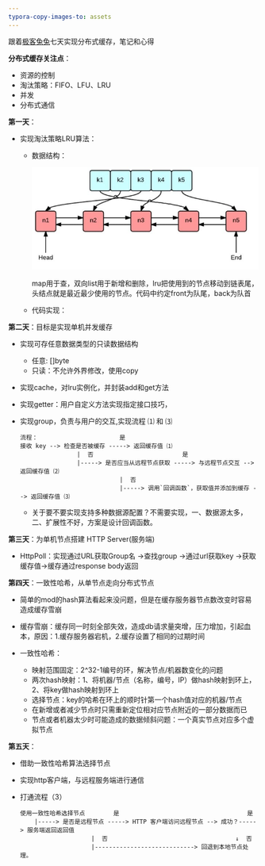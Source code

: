 ```yaml
---
typora-copy-images-to: assets
---
```


跟着[极客兔兔](https://geektutu.com/post/geecache-day1.html)七天实现分布式缓存，笔记和心得

**分布式缓存关注点**：

- 资源的控制
- 淘汰策略：FIFO、LFU、LRU
- 并发
- 分布式通信

**第一天**：

- 实现淘汰策略LRU算法：

  - 数据结构：

    ![implement lru algorithm with golang](assets/lru.jpg)

    map用于查，双向list用于新增和删除，lru把使用到的节点移动到链表尾，头结点就是最近最少使用的节点。代码中约定front为队尾，back为队首

  - 代码实现：

**第二天**：目标是实现单机并发缓存

- 实现可存任意数据类型的只读数据结构
  - 任意: []byte
  - 只读：不允许外界修改，使用copy
  
- 实现cache，对lru实例化，并封装add和get方法

- 实现getter：用户自定义方法实现指定接口技巧，

- 实现group，负责与用户的交互,实现流程 ⑴ 和 ⑶

  ```
  流程：                       是
  接收 key --> 检查是否被缓存 -----> 返回缓存值 ⑴
                  |  否                         是
                  |-----> 是否应当从远程节点获取 -----> 与远程节点交互 --> 返回缓存值 ⑵
                              |  否
                              |-----> 调用`回调函数`，获取值并添加到缓存 --> 返回缓存值 ⑶
  ```

  - 关于要不要实现支持多种数据源配置？不需要实现，一、数据源太多，二、扩展性不好，方案是设计回调函数。

**第三天**：为单机节点搭建 HTTP Server(服务端)

- HttpPoll：实现通过URL获取Group名 ->查找group ->通过url获取key ->获取缓存值->缓存通过response body返回

**第四天**：一致性哈希，从单节点走向分布式节点

- 简单的mod的hash算法看起来没问题，但是在缓存服务器节点数改变时容易造成缓存雪崩

- 缓存雪崩：缓存同一时刻全部失效，造成db请求量突增，压力增加，引起血本，原因：1.缓存服务器宕机，2.缓存设置了相同的过期时间
- 一致性哈希：
  - 映射范围固定：2^32-1编号的环，解决节点/机器数变化的问题
  - 两次hash映射：1、将机器/节点（名称，编号，IP）做hash映射到环上，2、将key做hash映射到环上
  - 选择节点：key的哈希在环上的顺时针第一个hash值对应的机器/节点
  - 在新增或者减少节点时只需重新定位相对应节点附近的一部分数据而已
  - 节点或者机器太少时可能造成的数据倾斜问题：一个真实节点对应多个虚拟节点

**第五天**：

- 借助一致性哈希算法选择节点

- 实现http客户端，与远程服务端进行通信

- 打通流程（3）

  ````
  使用一致性哈希选择节点        是                                    是
      |-----> 是否是远程节点 -----> HTTP 客户端访问远程节点 --> 成功？-----> 服务端返回返回值
                      |  否                                    ↓  否
                      |----------------------------> 回退到本地节点处理。
  ````

  